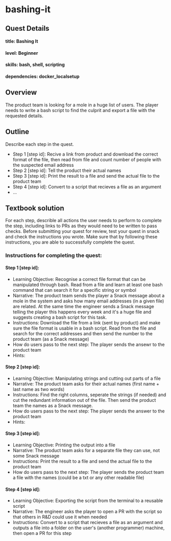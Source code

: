 # bashing-it

## Quest Details 
#### title: Bashing It
#### level: Beginner
#### skills: bash, shell, scripting
#### dependencies: docker_localsetup


## Overview 
The product team is looking for a mole in a huge list of users. The player needs to write a bash script to find the culprit and export a file with the requested details.


## Outline
Describe each step in the quest. 
- Step 1 [step id]: Recive a link from product and download the correct format of the file, then read from file and count number of people with the suspected email address
- Step 2 [step id]: Tell the product their actual names
- Step 3 [step id]: Print the result to a file and send the actual file to the product team
- Step 4 [step id]: Convert to a script that recieves a file as an argument
- ...


## Textbook solution
For each step, describle all actions the user needs to perform to complete the step, including links to PRs as they would need to be written to pass checks. 
Before submitting your quest for review, test your quest in snack and check the instructions you wrote. Make sure that by following these instructions, you are able to successfully complete the quest.  
### Instructions for completing the quest: 
#### Step 1 [step id]: 
- Learning Objective: Recognise a correct file format that can be manipulated through bash. Read from a file and learn at least one bash command that can search it for a specific string or symbol
- Narrative: The product team sends the player a Snack message about a mole in the system and asks how many email addresses (in a given file) are related. At the same time the engineer sends a Snack message telling the player this happens every week and it's a huge file and suggests creating a bash script for this task. 
- Instructions: Download the file from a link (sent by product) and make sure the file format is usable in a bash script. Read from the file and search for the correct addresses and then send the number to the product team (as a Snack message)
- How do users pass to the next step: The player sends the ansewr to the product team
- Hints: 

 
#### Step 2 [step id]:
- Learning Objective: Manipulating strings and cutting out parts of a file
- Narrative: The product team asks for their actual names (first name + last name as two words)
- Instructions: Find the right columns, seperate the strings (if needed) and cut the redundant information out of the file. Then send the product team the names as a Snack message.
- How do users pass to the next step: The player sends the answer to the product team
- Hints:


#### Step 3 [step id]:
- Learning Objective: Printing the output into a file
- Narrative: The product team asks for a separate file they can use, not some Snack message
- Instructions: Print the result to a file and send the actual file to the product team
- How do users pass to the next step: The player sends the product team a file with the names (could be a txt or any other readable file)

#### Step 4 [step id]:
- Learning Objective: Exporting the script from the terminal to a reusable script
- Narrative: The engineer asks the player to open a PR with the script so that others in R&D could use it when needed
- Instructions: Convert to a script that recieves a file as an argument and outputs a file into a folder on the user's (another programmer) machine, then open a PR for this step

